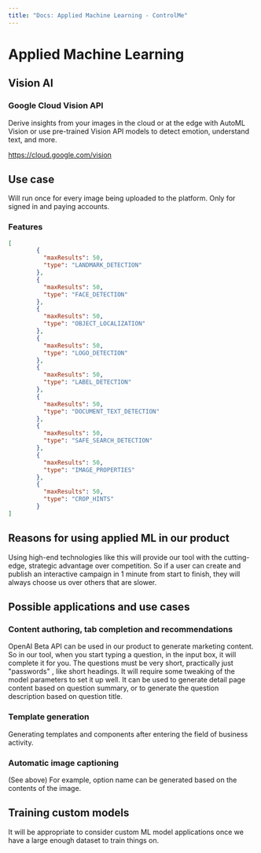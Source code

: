 ```yaml
---
title: "Docs: Applied Machine Learning - ControlMe"
---
```


# Applied Machine Learning

## Vision AI
### Google Cloud Vision API

Derive insights from your images in the cloud or at the edge with AutoML Vision or use pre-trained Vision API models to detect emotion, understand text, and more.

https://cloud.google.com/vision

## Use case
Will run once for every image being uploaded to the platform.
Only for signed in and paying accounts.

### Features
```json
[
        {
          "maxResults": 50,
          "type": "LANDMARK_DETECTION"
        },
        {
          "maxResults": 50,
          "type": "FACE_DETECTION"
        },
        {
          "maxResults": 50,
          "type": "OBJECT_LOCALIZATION"
        },
        {
          "maxResults": 50,
          "type": "LOGO_DETECTION"
        },
        {
          "maxResults": 50,
          "type": "LABEL_DETECTION"
        },
        {
          "maxResults": 50,
          "type": "DOCUMENT_TEXT_DETECTION"
        },
        {
          "maxResults": 50,
          "type": "SAFE_SEARCH_DETECTION"
        },
        {
          "maxResults": 50,
          "type": "IMAGE_PROPERTIES"
        },
        {
          "maxResults": 50,
          "type": "CROP_HINTS"
        }
]
```

## Reasons for using applied ML in our product
Using high-end technologies like this will provide our tool with the cutting-edge, strategic advantage over competition. So if a user can create and publish an interactive campaign in 1 minute from start to finish, they will always choose us over others that are slower.

## Possible applications and use cases

### Content authoring, tab completion and recommendations
OpenAI Beta API can be used in our product to generate marketing content. So in our tool, when you start typing a question, in the input box, it will complete it for you. The questions must be very short, practically just "passwords" , like short headings. It will require some tweaking of the model parameters to set it up well. It can be used to generate detail page content based on question summary, or to generate the question description based on question title.

### Template generation
Generating templates and components after entering the field of business activity.

### Automatic image captioning
(See above)
For example, option name can be generated based on the contents of the image.

## Training custom models
It will be appropriate to consider custom ML model applications once we have a large enough dataset to train things on. 